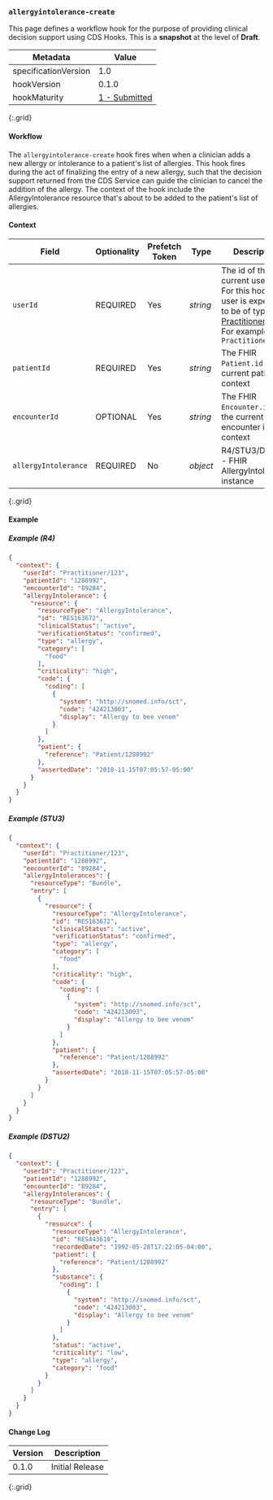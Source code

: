 ### `allergyintolerance-create`

This page defines a workflow hook for the purpose of providing clinical decision support using CDS Hooks. This is a **snapshot**  at the level of **Draft**.

| Metadata | Value |
| ---- | ---- |
| specificationVersion | 1.0 |
| hookVersion | 0.1.0 |
| hookMaturity | [1 - Submitted]({{site.data.fhir.cdshooks}}#hook-maturity-model) |
{:.grid}

#### Workflow

The `allergyintolerance-create` hook fires when when a clinician adds a new allergy or intolerance to a patient's list of allergies. 
This hook fires during the act of finalizing the entry of a new allergy, such that the decision support returned from the CDS Service can guide the clinician to cancel the addition of the allergy. The context of the hook include the AllergyIntolerance resource that's about to be added to the patient's list of allergies. 

#### Context

Field | Optionality | Prefetch Token | Type | Description
----- | -------- | ---- | ---- | ----
`userId` | REQUIRED | Yes | *string* | The id of the current user.<br />For this hook, the user is expected to be of type [Practitioner](https://www.hl7.org/fhir/practitioner.html).<br />For example, `Practitioner/123`
`patientId` | REQUIRED | Yes | *string* |  The FHIR `Patient.id` of the current patient in context
`encounterId` | OPTIONAL | Yes | *string* |  The FHIR `Encounter.id` of the current encounter in context
`allergyIntolerance` | REQUIRED | No | *object* | R4/STU3/DSTU2 - FHIR AllergyIntolerance instance
{:.grid}

#### Example

##### Example (R4)

```json
{
  "context": {
    "userId": "Practitioner/123",
    "patientId": "1288992",
    "encounterId": "89284",
    "allergyIntolerance": {
      "resource": {
        "resourceType": "AllergyIntolerance",
        "id": "RES163672",
        "clinicalStatus": "active",
        "verificationStatus": "confirmed",
        "type": "allergy",
        "category": [
          "food"
        ],
        "criticality": "high",
        "code": {
          "coding": [
            {
              "system": "http://snomed.info/sct",
              "code": "424213003",
              "display": "Allergy to bee venom"
            }
          ]
        },
        "patient": {
          "reference": "Patient/1288992"
        },
        "assertedDate": "2018-11-15T07:05:57-05:00"
      }
    }
  }
}
```


##### Example (STU3)

```json
{
  "context": {
    "userId": "Practitioner/123",
    "patientId": "1288992",
    "encounterId": "89284",
    "allergyIntolerances": {
      "resourceType": "Bundle",
      "entry": [
        {
          "resource": {
            "resourceType": "AllergyIntolerance",
            "id": "RES163672",
            "clinicalStatus": "active",
            "verificationStatus": "confirmed",
            "type": "allergy",
            "category": [
              "food"
            ],
            "criticality": "high",
            "code": {
              "coding": [
                {
                  "system": "http://snomed.info/sct",
                  "code": "424213003",
                  "display": "Allergy to bee venom"
                }
              ]
            },
            "patient": {
              "reference": "Patient/1288992"
            },
            "assertedDate": "2018-11-15T07:05:57-05:00"
          }
        }
      ]
    }
  }
}
```

##### Example (DSTU2)
 
```json
{
  "context": {
    "userId": "Practitioner/123",
    "patientId": "1288992",
    "encounterId": "89284",
    "allergyIntolerances": {
      "resourceType": "Bundle",
      "entry": [
        {
          "resource": {
            "resourceType": "AllergyIntolerance",
            "id": "RES443610",
            "recordedDate": "1992-05-28T17:22:05-04:00",
            "patient": {
              "reference": "Patient/1288992"
            },
            "substance": {
              "coding": [
                {
                  "system": "http://snomed.info/sct",
                  "code": "424213003",
                  "display": "Allergy to bee venom"
                }
              ]
            },
            "status": "active",
            "criticality": "low",
            "type": "allergy",
            "category": "food"
          }
        }
      ]
    }
  }
}
```

#### Change Log

Version | Description
---- | ----
0.1.0 | Initial Release
{:.grid}
